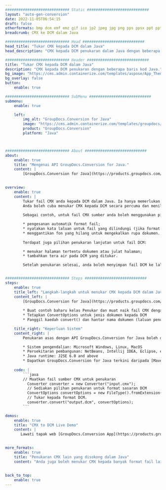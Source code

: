 ```yaml
---
############################# Static ############################
layout: "auto-gen-conversion"
date: 2022-11-05T06:54:15
draft: false
otherformats: bmp dcm emf emz gif ico jp2 jpeg jpg png pps ppsx ppt pptx psb psd svg svgz tga tif tiff webp wmf wmz
breadcrumb: CMX ke DCM dalam Java

############################# Head ############################
head_title: "Tukar CMX kepada DCM dalam Java"
head_description: "CMX kepada DCM penukaran dalam Java dengan beberapa baris kod. Tukar lebih 160 format fail menggunakan API penukaran dokumen GroupDocs untuk Java"

############################# Header ############################
title: "Tukar CMX kepada DCM dalam Java"
description: "CMX kepada DCM penukaran dengan beberapa baris kod Java."
bg_image: "https://cms.admin.containerize.com/templates/aspose/App_Themes/V3/images/bg/header1.png"
bg_overlay: false
button:
    enable: true

############################# SubMenu ############################
submenu:
    enable: true

    left:
        img_alt: "GroupDocs.Conversion for Java"
        image: "https://cms.admin.containerize.com/templates/groupdocs/images/product-logos/90x90-noborder/groupdocs-conversion-java.png"
        product: "GroupDocs.Conversion"
        platform: "Java"



############################# About ############################
about:
    enable: true
    title: "Mengenai API GroupDocs.Conversion for Java."
    content: |
        [GroupDocs.Conversion for Java](https://products.groupdocs.com/conversion/java/) ialah API penukaran format fail lanjutan untuk menukar antara imej popular dan format dokumen seperti Microsoft Office, OpenDocument, PDF, HTML, e-mel, CAD. dan banyak lagi dengan hanya beberapa baris kod. API asli secara automatik mengesan format dokumen asal dan menawarkan banyak pilihan untuk menyesuaikan dokumen yang ditukar. Bersama-sama dengan fungsi mengekstrak maklumat daripada dokumen, ia juga menyokong caching hasil penukaran ke cakera tempatan secara lalai. Walau bagaimanapun, sebarang jenis storan cache boleh disokong dengan melaksanakan antara muka yang sesuai - Amazon S3, Dropbox, Google Drive, Windows Azure, Reddis atau mana-mana yang lain.
    

overview:
    enable: true
    content: |
        Tukar fail CMX anda kepada DCM dalam Java. Ia hanya memerlukan beberapa baris kod Java pada mana-mana platform pilihan anda, seperti Windows, Linux, macOS.
        Anda boleh cuba menukar CMX kepada DCM secara percuma dan menilai kualiti hasil penukaran. Bersama-sama dengan skrip penukaran fail mudah, anda boleh mencuba pilihan yang lebih canggih untuk memuatkan fail sumber CMX dan menyimpan output DCM. 
        
        Sebagai contoh, untuk fail CMX sumber anda boleh menggunakan pilihan pemuatan berikut:

        * pengesanan automatik format fail;
        * nyatakan kata laluan untuk fail yang dilindungi (jika format fail menyokongnya);
        * menggantikan fon yang hilang untuk mengekalkan rupa dokumen.
        
        Terdapat juga pilihan penukaran lanjutan untuk fail DCM:

        * menukar halaman tertentu dokumen atau julat halaman;
        * tambahkan tera air pada DCM yang ditukar.

        Setelah penukaran selesai, anda boleh menyimpan fail DCM ke laluan fail setempat anda atau ke mana-mana storan pihak ketiga seperti FTP, Amazon S3, Google Drive, Dropbox dll. Sila ambil perhatian - untuk menukar CMX kepada DCM, anda tidak perlu memasang sebarang perisian tambahan, seperti MS Office, Open Office, Adobe Acrobat Reader dsb.


############################# Steps ############################
steps:
    enable: true
    title_left: "Langkah-langkah untuk menukar CMX kepada DCM dalam Java"
    content_left: |
        [GroupDocs.Conversion for Java](https://products.groupdocs.com/conversion/java/) membenarkan pembangun menukar fail CMX kepada DCM dengan mudah dengan beberapa baris kod.
        
        * Buat contoh baharu kelas Penukar dan muat naik fail CMX dengan laluan penuh
        * Tetapkan ConvertOptions untuk jenis dokumen kepada DCM
        * Panggil kaedah convert() dan hantar nama dokumen (laluan penuh) dan format (DCM) sebagai parameter

    title_right: "Keperluan Sistem"
    content_right: |
        Penukaran asas dengan API GroupDocs.Conversion for Java boleh dilakukan dengan hanya beberapa baris kod. API kami disokong pada semua platform dan sistem pengendalian utama. Sebelum melaksanakan kod di bawah, pastikan anda mempunyai prasyarat berikut dipasang pada sistem anda.

        * Sistem pengendalian: Microsoft Windows, Linux, MacOS
        * Persekitaran pembangunan: NetBeans, Intellij IDEA, Eclipse, etc.
        * Java runtime: J2SE 6.0 and above
        * Dapatkan GroupDocs.Conversion for Java terkini daripada [Maven](https://repository.groupdocs.com/webapp/#/artifacts/browse/tree/General/repo/com/groupdocs/groupdocs-conversion)
         
    code: |
        ```java    
        // Muatkan fail sumber CMX untuk penukaran
          Converter converter = new Converter("input.cmx");
          // Sediakan pilihan penukaran untuk format sasaran DCM
          ConvertOptions convertOptions = new FileType().fromExtension("dcm").getConvertOptions();
          // Tukar kepada format DCM.
          converter.convert("output.dcm", convertOptions);
        ```

demos:
    enable: true
    title: "CMX to DCM Live Demo"
    content: |
       Lawati tapak web [GroupDocs.Conversion App](https://products.groupdocs.app/conversion/family) kami dan cuba CMX kepada DCM penukaran sekarang. Demo percuma mempunyai faedah berikut
          

more_formats:
    enable: true
    title: "Penukaran CMX lain yang disokong dalam Java"
    content: "Anda juga boleh menukar CMX kepada banyak format fail lain. Sila lihat senarai di bawah."
       
       
back_to_top:
    enable: true
---
```

